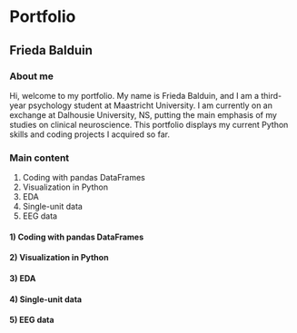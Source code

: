 # Portfolio
## Frieda Balduin

### About me

Hi, welcome to my portfolio. My name is Frieda Balduin, and I am a third-year psychology student at Maastricht University.
I am currently on an exchange at Dalhousie University, NS, putting the main emphasis of my studies on clinical neuroscience.
This portfolio displays my current Python skills and coding projects I acquired so far.

### Main content

1. Coding with pandas DataFrames
2. Visualization in Python
3. EDA
4. Single-unit data
5. EEG data


#### 1) Coding with pandas DataFrames


#### 2) Visualization in Python


#### 3) EDA


#### 4) Single-unit data


#### 5) EEG data
